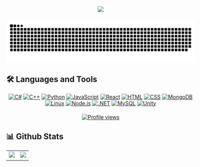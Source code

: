 <div align="center">
  <a href="">
    <img src="https://readme-typing-svg.herokuapp.com?font=VT323&size=50&color=232426&center=true&vCenter=true&width=1000&height=120&lines=IM+Fako;ALL+THIS+WAS+FOR+NOTHING.">
  </a>
</div>

<div align="center" style="margin: 20px 0;">
  <a href="" target="_blank">
    <img src="https://raw.githubusercontent.com/platane/snk/output/github-contribution-grid-snake-dark.svg" alt="Snake animation" width="800">
  </a>
</div>

## 🛠️ Languages and Tools
<div align="center">
  <a href="https://en.wikipedia.org/wiki/C_Sharp_(programming_language)" target="_blank"><img src="https://cdn.jsdelivr.net/gh/devicons/devicon/icons/csharp/csharp-original.svg" alt="C#" height="40" /></a>
  <a href="https://en.wikipedia.org/wiki/C%2B%2B" target="_blank"><img src="https://cdn.jsdelivr.net/gh/devicons/devicon/icons/cplusplus/cplusplus-original.svg" alt="C++" height="40" /></a>
  <a href="https://www.python.org" target="_blank"><img src="https://cdn.jsdelivr.net/gh/devicons/devicon/icons/python/python-original.svg" alt="Python" height="40" /></a>
  <a href="https://www.javascript.com" target="_blank"><img src="https://cdn.jsdelivr.net/gh/devicons/devicon/icons/javascript/javascript-original.svg" alt="JavaScript" height="40" /></a>
  <a href="https://reactjs.org" target="_blank"><img src="https://cdn.jsdelivr.net/gh/devicons/devicon/icons/react/react-original.svg" alt="React" height="40" /></a>
  <a href="https://en.wikipedia.org/wiki/HTML" target="_blank"><img src="https://cdn.jsdelivr.net/gh/devicons/devicon/icons/html5/html5-original.svg" alt="HTML" height="40" /></a>
  <a href="https://developer.mozilla.org/en-US/docs/Web/CSS" target="_blank"><img src="https://cdn.jsdelivr.net/gh/devicons/devicon/icons/css3/css3-original.svg" alt="CSS" height="40" /></a>
  <a href="https://www.mongodb.com" target="_blank"><img src="https://cdn.jsdelivr.net/gh/devicons/devicon/icons/mongodb/mongodb-original.svg" alt="MongoDB" height="40" /></a>
  <a href="https://www.linux.org" target="_blank"><img src="https://cdn.jsdelivr.net/gh/devicons/devicon/icons/linux/linux-original.svg" alt="Linux" height="40" /></a>
  <a href="https://nodejs.org" target="_blank"><img src="https://cdn.jsdelivr.net/gh/devicons/devicon/icons/nodejs/nodejs-original.svg" alt="Node.js" height="40" /></a>
  <a href="https://dotnet.microsoft.com" target="_blank"><img src="https://cdn.jsdelivr.net/gh/devicons/devicon/icons/dot-net/dot-net-original.svg" alt=".NET" height="40" /></a>
  <a href="https://www.mysql.com" target="_blank"><img src="https://cdn.jsdelivr.net/gh/devicons/devicon/icons/mysql/mysql-original.svg" alt="MySQL" height="40" /></a>
  <a href="https://unity.com" target="_blank"><img src="https://cdn.jsdelivr.net/gh/devicons/devicon/icons/unity/unity-original.svg" alt="Unity" height="40" /></a>
</div>

<div align="center" style="margin: 20px 0;">
  <a href="https://github.com/Fako-TZ" target="_blank">
    <img src="https://komarev.com/ghpvc/?username=Fako-TZ&&style=flat-square" alt="Profile views" />
  </a>
</div>

## 📊 Github Stats
<div align="center">
  <table>
    <tr>
      <td align="center">
        <img src="https://github-readme-stats.vercel.app/api?username=Fako-TZ&show_icons=true&count_private=true&hide_border=true&theme=algolia" width="400" />
      </td>
      <td align="center">
        <img src="https://github-readme-stats.vercel.app/api/top-langs/?username=Fako-TZ&langs_count=8&layout=compact&hide=html,css&count_private=true&hide_border=true&theme=algolia" width="350" />
      </td>
    </tr>
  </table>
</div>

<br />
